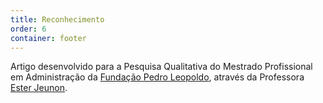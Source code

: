 ```yaml
---
title: Reconhecimento
order: 6
container: footer
---
```

Artigo desenvolvido para a Pesquisa Qualitativa do Mestrado Profissional em Administração da [Fundação Pedro Leopoldo](http://www.fpl.edu.br), através da Professora [Ester Jeunon](http://orcid.org/0000-0002-5158-0151 "OrcID 0000-0002-5158-0151").
